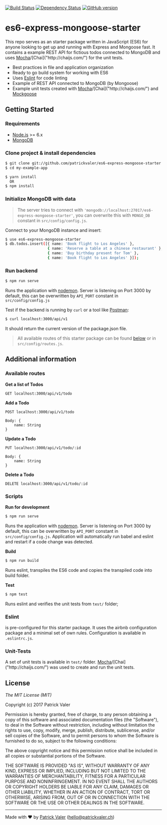 [![Build Status](https://travis-ci.org/patrickvaler/es6-express-mongoose-starter.svg?branch=master)](https://travis-ci.org/patrickvaler/es6-express-mongoose-starter) [![Dependency Status](https://david-dm.org/patrickvaler/es6-express-mongoose-starter/status.svg?style=flat)](https://david-dm.org/patrickvaler/es6-express-mongoose-starter) [![GitHub version](https://badge.fury.io/gh/patrickvaler%2Fes6-express-mongoose-starter.svg)](https://badge.fury.io/gh/patrickvaler%2Fes6-express-mongoose-starter)


# es6-express-mongoose-starter 
This repo serves as an starter package written in JavaScript (ES6) for anyone looking to get up and running with Express and Mongoose fast. It contains a example REST API for fictious todos connected to MongoDB and uses [Mocha]("https://mochajs.org/")/[Chai]("http://chaijs.com/") for the unit tests.

- Best practices in file and application organization
- Ready to go build system for working with ES6
- Uses [Eslint]("http://eslint.org/") for code linting
- Example of REST API connected to MongoDB (by Mongoose)
- Example unit tests created with [Mocha]("https://mochajs.org/")/[Chai]("http://chaijs.com/") and [Mockgoose]("https://github.com/mockgoose/mockgoose")

## Getting Started

### Requirements
- [Node.js]("https://nodejs.org/") >= 6.x
- [MongoDB]("https://docs.mongodb.com/manual/installation/")

### Clone project & install dependencies
```bash
$ git clone git://github.com/patrickvaler/es6-express-mongoose-starter ./my-example-app
$ cd my-example-app

$ yarn install
  OR
$ npm install
```

### Initialize MongoDB with data
> The server tries to connect with `'mongodb://localhost:27017/es6-express-mongoose-starter'`, you can overwrite this with `MONGO_DB` constant in `src/config/config.js`.

Connect to your MongoDB instance and insert:
```bash
$ use es6-express-mongoose-starter
$ db.todos.insert([{ name: 'Book flight to Los Angeles' },
                   { name: 'Reserve a table at a chinese restaurant' },
                   { name: 'Buy birthday present for Tom' },
                   { name: 'Book flight to Los Angeles' }]);
```

### Run backend
```bash
$ npm run serve
```
Runs the application with [nodemon]("https://nodemon.io/"). Server is listening on Port 3000 by default, this can be overwritten by `API_PORT` constant in `src/config/config.js`

Test if the backend is running by `curl` or a tool like [Postman]("https://www.getpostman.com/"):
```bash
$ curl localhost:3000/api/v1
```
It should return the current version of the package.json file.

> All available routes of this starter package can be found [below](#availableRoutes) or in `src/config/routes.js`.

## Additional information
### <a name="availableRoutes">Available routes</a>

**Get a list of Todos**
```
GET localhost:3000/api/v1/todo
```

**Add a Todo**
```
POST localhost:3000/api/v1/todo

Body: {
    name: String
}
```

**Update a Todo**
```
PUT localhost:3000/api/v1/todo/:id

Body: {
    name: String
}
```

**Delete a Todo**
```
DELETE localhost:3000/api/v1/todo/:id
```

### Scripts
**Run for development**
```bash
$ npm run serve
```
Runs the application with [nodemon]("https://nodemon.io/"). Server is listening on Port 3000 by default, this can be overwritten by `API_PORT` constant in `src/config/config.js`. Application will automatically run babel and eslint and restart if a code change was detected.

**Build**
```bash
$ npm run build
```
Runs eslint, transpiles the ES6 code and copies the transpiled code into build folder.

**Test**
```bash
$ npm test
```
Runs eslint and verifies the unit tests from `test/` folder;

### Eslint
 is pre-configured for this starter package. It uses the airbnb configuration package and a minimal set of own rules. Configuration is available in `.eslintrc.js`.

### Unit-Tests
A set of unit tests is available in `test/` folder. [Mocha]("https://mochajs.org/")/[Chai]("http://chaijs.com/") was used to create and run the unit tests.


## License

*The MIT License (MIT)*

Copyright (c) 2017 Patrick Valer

Permission is hereby granted, free of charge, to any person obtaining a copy of this software and associated documentation files (the "Software"), to deal in the Software without restriction, including without limitation the rights to use, copy, modify, merge, publish, distribute, sublicense, and/or sell copies of the Software, and to permit persons to whom the Software is furnished to do so, subject to the following conditions:

The above copyright notice and this permission notice shall be included in all copies or substantial portions of the Software.

THE SOFTWARE IS PROVIDED "AS IS", WITHOUT WARRANTY OF ANY KIND, EXPRESS OR IMPLIED, INCLUDING BUT NOT LIMITED TO THE WARRANTIES OF MERCHANTABILITY, FITNESS FOR A PARTICULAR PURPOSE AND NONINFRINGEMENT. IN NO EVENT SHALL THE AUTHORS OR COPYRIGHT HOLDERS BE LIABLE FOR ANY CLAIM, DAMAGES OR OTHER LIABILITY, WHETHER IN AN ACTION OF CONTRACT, TORT OR OTHERWISE, ARISING FROM, OUT OF OR IN CONNECTION WITH THE SOFTWARE OR THE USE OR OTHER DEALINGS IN THE SOFTWARE.

---
Made with ♥ by [Patrick Valer]("http://www.patrickvaler.ch") (<hello@patrickvaler.ch>)